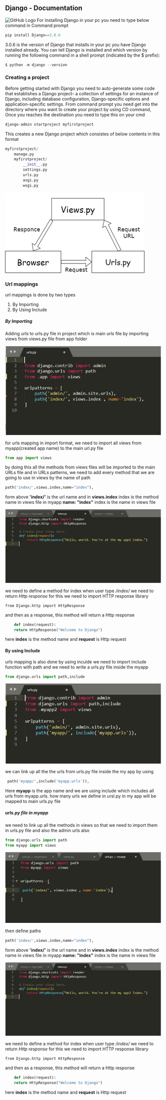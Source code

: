 ## Django - Documentation
![GitHub Logo](https://dl1.cbsistatic.com/i/2019/10/25/3d1ad463-d007-4220-bba7-f22588292444/c1d0cff614ceb63ac7bbf23f9323d189/imgingest-7008501752514407747.png)
 For installing Django in your pc you need to type below command in Command prompt
 ```python 
 pip install Django==3.0.6
 ```
 3.0.6 is the version of Django that installs in your pc
 you have  Django installed already. You can tell Django is installed and which version by running the following command in a shell prompt (indicated by the $ prefix):
```python
$ python -m django --version
```
### Creating a project
  Before getting started with Django you need to auto-generate some code that establishes a Django project– a collection of settings for an instance of Django, including database configuration, Django-specific options and application-specific settings. 
 From command prompt you need get into the directory where you want to create your project by using CD command, Once you reaches the destination you need to type this on your cmd 
 ```python 
 django-admin startproject myfirstproject
 ```
 This creates a new Django project which consistes of below contents in this format
```python
myfirstproject/
    manage.py
    myfirstproject/
        __init__.py
        settings.py
        urls.py
        asgi.py
        wsgi.py
```
<img src="django flow.png" alt="flow structure"/>




























### Url mappings
url mappings is done by two types
1. By Importing
2. By Using Include 
##### By Importing
Adding urls to urls.py file in project which is main urls file
by importing views from views.py file from app folder

<img src="urls.py 1st version.JPG" alt="By importing"/>

for urls mapping in import format, we need to import all views from myapp(created app name) to the main url.py file
```python 
from app import views 
```
by doing this all the methods from views files will be imported to the main URLs file
and in URLs patterns, we need to add every method that we are going to use in views
by the name of path
``` python 
path('index/',views.index,name="index"),
```
form above  **'index/'**   is the url name and  in **views.index** index is the method name in views file in myapp **name: "index"** index is the name  in views file

<img src="views.JPG" alt="Views.py"/>

we need to define a method for index when user type */index/* we need to return *Http response* for this we need to import HTTP response library
```pyhon
from Django.http import HttpResponse
```
and then as a response, this method will  return a Http response

``` python
	def index(request):
	return HttpResponse("Welcome to Django")
```
here  **index**  is the method name and **request** is Http request

#### By using Include
urls mapping is also done by using inculde we need to import include function with path
and we need to write a urls.py file inside the myapp 
```python
from django.urls import path,include
```
<img src="urls.py 2nd version.JPG" alt="main urls.py"/>

we can link up all the the urls from urls.py file inside the my app by using
```python
 path('myapp/',include('myapp.urls')),
 ```
Here **myapp** is the app name and we are using include which includes all *urls* from myapp.urls.
how many urls we define in ursl.py in my app will be mapped to main urls.py file 

##### urls.py file in myapp
we need to link up all the methods in views so that we need to import them in urls.py file and also the admin urls also
``` python
from django.urls import path
from myapp import views
```
<img src="urls.py myapp.JPG" alt="sub urls.py"/>

then define paths 
``` python 
path('index/',views.index,name="index"),
```
form above  **'index/'**   is the url name and  in **views.index** index is the method name in views file in myapp **name: "index"** index is the name  in views file

<img src="views.JPG" alt="Views.py"/>

we need to define a method for index when user type */index/* we need to return *Http response* for this we need to import HTTP response library
```pyhon
from Django.http import HttpResponse
```
and then as a response, this method will  return a Http response

``` python
	def index(request):
	return HttpResponse("Welcome to Django")
```
here  **index**  is the method name and **request** is Http request

